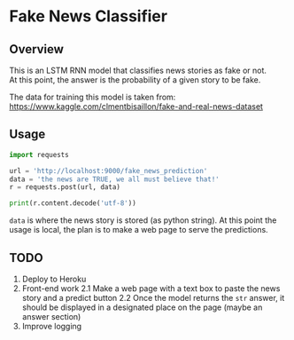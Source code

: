 # Fake News Classifier
## Overview
This is an LSTM RNN model that classifies news stories as fake or not.  
At this point, the answer is the probability of a given story to be fake.

The data for training this model is taken from: https://www.kaggle.com/clmentbisaillon/fake-and-real-news-dataset

## Usage
```python
import requests

url = 'http://localhost:9000/fake_news_prediction'
data = 'the news are TRUE, we all must believe that!'
r = requests.post(url, data)

print(r.content.decode('utf-8'))
``` 
`data` is where the news story is stored (as python string). At this point the usage is local, the plan is to make
a web page to serve the predictions.



## TODO
1. Deploy to Heroku
2. Front-end work
    2.1 Make a web page with a text box to paste the news story and a predict button
    2.2 Once the model returns the `str` answer, it should be displayed in a designated place
        on the page (maybe an answer section)  
2. Improve logging